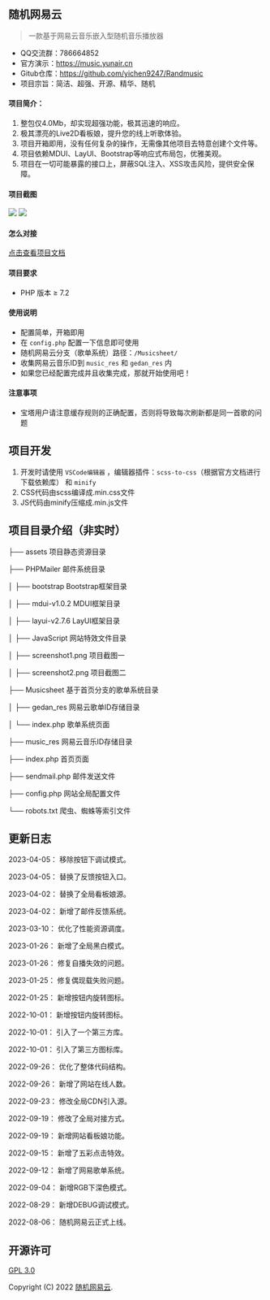 ## 随机网易云

> 一款基于网易云音乐嵌入型随机音乐播放器

- QQ交流群：786664852
- 官方演示：https://music.yunair.cn
- Gitub仓库：https://github.com/yichen9247/Randmusic
- 项目宗旨：简洁、超强、开源、精华、随机

#### 项目简介：

1. 整包仅4.0Mb，却实现超强功能，极其迅速的响应。
2. 极其漂亮的Live2D看板娘，提升您的线上听歌体验。
3. 项目开箱即用，没有任何复杂的操作，无需像其他项目去特意创建个文件等。
4. 项目依赖MDUI、LayUI、Bootstrap等响应式布局包，优雅美观。
5. 项目在一切可能暴露的接口上，屏蔽SQL注入、XSS攻击风险，提供安全保障。

#### 项目截图

<img src="https://s1.ax1x.com/2022/09/12/vXBakt.jpg">

<img src="https://s1.ax1x.com/2022/09/01/v5Dt0g.jpg">

#### 怎么对接

[点击查看项目文档](https://yunair.cn/?p=44)

#### 项目要求

* PHP 版本 &ge; 7.2

#### 使用说明

* 配置简单，开箱即用
* 在 `config.php` 配置一下信息即可使用
* 随机网易云分支（歌单系统）路径：`/Musicsheet/`
* 收集网易云音乐ID到 `music_res` 和 `gedan_res` 内
* 如果您已经配置完成并且收集完成，那就开始使用吧！

#### 注意事项

* 宝塔用户请注意缓存规则的正确配置，否则将导致每次刷新都是同一首歌的问题

## 项目开发

1. 开发时请使用 `VSCode编辑器` ，编辑器插件：`scss-to-css`（根据官方文档进行下载依赖库） 和 `minify`
2. CSS代码由scss编译成.min.css文件
3. JS代码由minify压缩成.min.js文件

## 项目目录介绍（非实时）

├── assets 项目静态资源目录

├── PHPMailer 邮件系统目录

│      ├── bootstrap Bootstrap框架目录

│      ├── mdui-v1.0.2 MDUI框架目录

│      ├── layui-v2.7.6 LayUI框架目录

│      ├── JavaScript 网站特效文件目录

│      ├── screenshot1.png 项目截图一

│      ├── screenshot2.png 项目截图二

├── Musicsheet 基于首页分支的歌单系统目录

│      ├── gedan_res 网易云歌单ID存储目录

│      └── index.php 歌单系统页面

├── music_res 网易云音乐ID存储目录

├── index.php 首页页面

├── sendmail.php 邮件发送文件

├── config.php 网站全局配置文件

└── robots.txt 爬虫、蜘蛛等索引文件

## 更新日志

2023-04-05： 移除按钮下调试模式。

2023-04-05： 替换了反馈按钮入口。

2023-04-02： 替换了全局看板娘源。

2023-04-02： 新增了邮件反馈系统。

2023-03-10： 优化了性能资源调度。

2023-01-26： 新增了全局黑白模式。

2023-01-26： 修复自播失效的问题。

2023-01-25： 修复偶现载失败问题。

2022-01-25： 新增按钮内旋转图标。

2022-10-01： 新增按钮内旋转图标。

2022-10-01： 引入了一个第三方库。

2022-10-01： 引入了第三方图标库。

2022-09-26： 优化了整体代码结构。

2022-09-26： 新增了网站在线人数。

2022-09-23： 修改全局CDN引入源。

2022-09-19： 修改了全局对接方式。

2022-09-19： 新增网站看板娘功能。

2022-09-15： 新增了五彩点击特效。

2022-09-12： 新增了网易歌单系统。

2022-09-04： 新增RGB下深色模式。

2022-08-29： 新增DEBUG调试模式。

2022-08-06： 随机网易云正式上线。

##  开源许可
[GPL 3.0](https://opensource.org/licenses/GPL-3.0)

Copyright (C) 2022  [随机网易云](https:/lmusic.yunair.cn/).